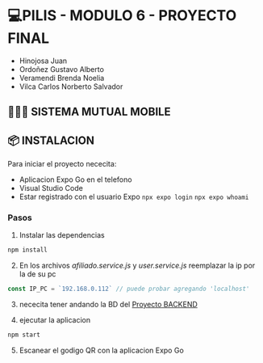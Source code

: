 # 💻PILIS - MODULO 6 - PROYECTO FINAL
- Hinojosa Juan
- Ordoñez Gustavo Alberto
- Veramendi Brenda Noelia
- Vilca Carlos Norberto Salvador
## 🤝📱💵 SISTEMA MUTUAL MOBILE
## 📦 INSTALACION
Para iniciar el proyecto nececita:
- Aplicacion Expo Go en el telefono
- Visual Studio Code
- Estar registrado con el usuario Expo ``` npx expo login ``` ``` npx expo whoami ```


### Pasos
1. Instalar las dependencias 
```bash
npm install
```
2. En los archivos *afiliado.service.js* y *user.service.js* reemplazar la ip por la de su pc 
```javascript
const IP_PC = `192.168.0.112` // puede probar agregando 'localhost'
```
3. nececita tener andando la BD del
[ Proyecto BACKEND](https://github.com/juanezequielhinojosa/ProyectoFinalMutualBackend)

4. ejecutar la aplicacion
```bash
npm start
```
5. Escanear el godigo QR con la aplicacion Expo Go